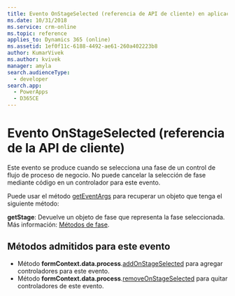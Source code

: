 ```yaml
---
title: Evento OnStageSelected (referencia de API de cliente) en aplicaciones basadas en modelos | MicrosoftDocs
ms.date: 10/31/2018
ms.service: crm-online
ms.topic: reference
applies_to: Dynamics 365 (online)
ms.assetid: 1ef0f11c-6188-4492-ae61-260a402223b8
author: KumarVivek
ms.author: kvivek
manager: amyla
search.audienceType:
  - developer
search.app:
  - PowerApps
  - D365CE
---
```

# <a name="onstageselected-event-client-api-reference"></a>Evento OnStageSelected (referencia de la API de cliente)



Este evento se produce cuando se selecciona una fase de un control de flujo de proceso de negocio. No puede cancelar la selección de fase mediante código en un controlador para este evento.

Puede usar el método [getEventArgs](../executioncontext/getEventArgs.md) para recuperar un objeto que tenga el siguiente método:

**getStage**: Devuelve un objeto de fase que representa la fase seleccionada. Más información: [Métodos de fase](../formContext-data-process.md#stage-methods).

## <a name="methods-supported-for-this-event"></a>Métodos admitidos para este evento
- Método **formContext.data.process**.[addOnStageSelected](../formcontext-data-process/eventhandlers/addOnStageSelected.md) para agregar controladores para este evento.
- Método **formContext.data.process**.[removeOnStageSelected](../formcontext-data-process/eventhandlers/addOnStageSelected.md) para quitar controladores de este evento. 



